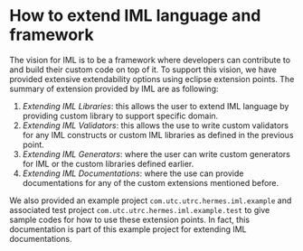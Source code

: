 # How to extend IML language and framework
The vision for IML is to be a framework where developers can contribute to and build their custom code on top of it. To support this vision, we have provided extensive extendability options using eclipse extension points. The summary of extension provided by IML are as following:
1. *Extending IML Libraries*: this allows the user to extend IML language by providing custom library to support specific domain.
2. *Extending IML Validators*: this allows the use to write custom validators for any IML constructs or custom IML libraries as defined in the previous point.
3. *Extending IML Generators*: where the user can write custom generators for IML or the custom libraries defined earlier.
4. *Extending IML Documentations*: where the use can provide documentations for any of the custom extensions mentioned before.

We also provided an example project `com.utc.utrc.hermes.iml.example` and associated test project `com.utc.utrc.hermes.iml.example.test` to give sample codes for how to use these extension points. In fact, this documentation is part of this example project for extending IML documentations.